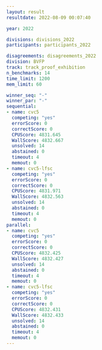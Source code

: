 ```yaml
---
layout: result
resultdate: 2022-08-09 00:07:40

year: 2022

divisions: divisions_2022
participants: participants_2022

disagreements: disagreements_2022
division: BVFP
track: track_proof_exhibition
n_benchmarks: 14
time_limit: 1200
mem_limit: 60

winner_seq: "-"
winner_par: "-"
sequential:
- name: cvc5
  competing: "yes"
  errorScore: 0
  correctScore: 0
  CPUScore: 4831.645
  WallScore: 4832.667
  unsolved: 14
  abstained: 0
  timeout: 4
  memout: 0
- name: cvc5-lfsc
  competing: "yes"
  errorScore: 0
  correctScore: 0
  CPUScore: 4831.971
  WallScore: 4832.563
  unsolved: 14
  abstained: 0
  timeout: 4
  memout: 0
parallel:
- name: cvc5
  competing: "yes"
  errorScore: 0
  correctScore: 0
  CPUScore: 4832.425
  WallScore: 4832.427
  unsolved: 14
  abstained: 0
  timeout: 4
  memout: 0
- name: cvc5-lfsc
  competing: "yes"
  errorScore: 0
  correctScore: 0
  CPUScore: 4832.431
  WallScore: 4832.433
  unsolved: 14
  abstained: 0
  timeout: 4
  memout: 0
---
```

